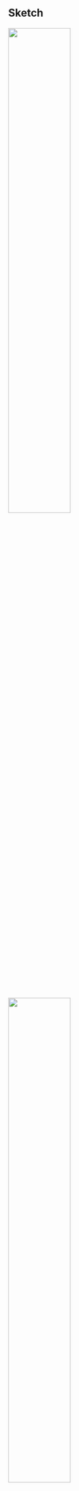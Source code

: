 ## Sketch

<img src="https://github.com/yujunmjiang/dvia-2019/blob/master/2.mapping-quantities/process/atmospheric-underground.jpg" width="50%"/>
<img src="https://github.com/yujunmjiang/dvia-2019/blob/master/2.mapping-quantities/process/height-population.jpg" width="50%"/>
<img src="https://github.com/yujunmjiang/dvia-2019/blob/master/2.mapping-quantities/process/hydronuclear-population.jpg" width="50%"/>
